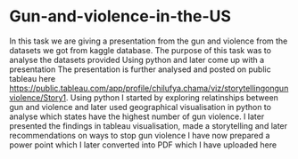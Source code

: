 # Gun-and-violence-in-the-US
In this task we are giving a presentation from the gun and violence from the datasets we got from kaggle database. The purpose of this task was to analyse the datasets provided Using python and later come up with a presentation
The presentation is further analysed and posted on public tableau here https://public.tableau.com/app/profile/chilufya.chama/viz/storytellingongunviolence/Story1.
Using python I started by exploring relatinships between gun and violence and later used geographical visualisation in python to analyse which states have the highest number of gun violence.
I later presented the findings in tableau visualisation, made a storytelling and later recommendations on ways to stop gun violence
I have now prepared a power point which I later converted into PDF which I have uploaded here






